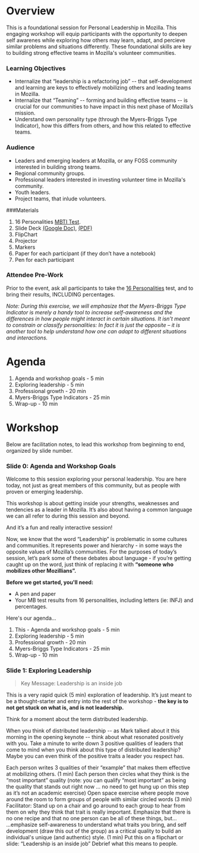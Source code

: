 # Overview

This is a foundational session for Personal Leadership in Mozilla.  This engaging workshop will equip participants with the opportunity to deepen self awarenes while exploring how others may learn, adapt, and percieve similar problems and situations differently. These foundational skills are key to building strong effective teams in Mozilla's volunteer communities.

### Learning Objectives

 * Internalize that “leadership is a refactoring job” -- that self-development and learning are keys to effectively mobilizing others and leading teams in Mozilla.
 * Internalize that “Teaming” -- forming and building effective teams -- is crucial for our communities to have impact in this next phase of Mozilla’s mission.
 * Understand own personality type (through the Myers-Briggs Type Indicator), how this differs from others, and how this related to effective teams.
 
### Audience

* Leaders and emerging leaders at Mozilla, or any FOSS community interested in building strong teams.
* Regional community groups.
* Professional leaders interested in investing volunteer time in Mozilla's community.
* Youth leaders.
* Project teams, that inlude volunteers.

###Materials

1. 16 Personalities [MBTI Test](http://www.16personalities.com).
2. Slide Deck [(Google Doc)](https://docs.google.com/presentation/d/1tru38OUlIieZGK1n509AxVoLjwX-2G76eFOgJ4iyyEE/edit#slide=id.g106fcc9247_0_169), [(PDF)](personal-leadership.pdf)
3. FlipChart
4. Projector
5. Markers
6. Paper for each participant (if they don’t have a notebook)
7. Pen for each participant

### Attendee Pre-Work

Prior to the event, ask all participants to take the [16 Personalities](http://www.16personalities.com) test, and to bring their results, INCLUDING percentages.

*Note: During this exercise, we will emphasize that the Myers-Briggs Type Indicator is merely a handy tool to increase self-awareness and the differences in how people might interact in certain situations. It isn’t meant to constrain or classify personalities: In fact it is just the opposite – it is another tool to help understand how one can adapt to different situations and interactions.*


# Agenda

1. Agenda and workshop goals - 5 min
2. Exploring leadership - 5 min
3. Professional growth - 20 min
4. Myers-Briggs Type Indicators - 25 min
5. Wrap-up - 10 min


# Workshop

Below are facilitation notes, to lead this workshop from beginning to end, organized by slide number.


### Slide 0: Agenda and Workshop Goals

Welcome to this session exploring your personal leadership. You are here today, not just as great members of this community, but as people with proven or emerging leadership.  

This workshop is about getting inside your strengths, weaknesses and tendencies as a leader in Mozilla. It’s also about having a common language we can all refer to during this session and beyond. 

And it’s a fun and really interactive session!

Now, we know that the word “Leadership” is problematic in some cultures and communities. It represents power and hierarchy - in some ways the opposite values of Mozilla’s communities. For the purposes of today’s session, let’s park some of these debates about language - if you’re getting caught up on the word, just think of replacing it with **“someone who mobilizes other Mozillians”.**

**Before we get started, you'll need:**

* A pen and paper
* Your MB test results from 16 personalities, including letters (ie: INFJ) and percentages.

Here's our agenda...

1. This - Agenda and workshop goals - 5 min  
2. Exploring leadership - 5 min
3. Professional growth - 20 min
4. Myers-Briggs Type Indicators - 25 min
5.  Wrap-up - 10 min

### Slide 1: Exploring Leadership

> Key Message: Leadership is an inside job

This is a very rapid quick (5 min) exploration of leadership. It’s just meant to be a thought-starter and entry into the rest of the workshop - **the key is to not get stuck on what is, and is not leadership.**

Think for a moment about the term distributed leadership.

When you think of distributed leadership -- as Mark talked about it this morning in the opening keynote -- think about what resonated positively with you. Take a minute to write down 3 positive qualities of leaders that come to mind when you think about this type of distributed leadership? Maybe you can even think of the positive traits a leader you respect has.

Each person writes 3 qualities of their “example” that makes them effective at mobilizing others. (1 min)
Each person then circles what they think is the “most important” quality (note: you can qualify “most important” as being the quality that stands out right now … no need to get hung up on this step as it’s not an academic exercise)
Open space exercise where people move around the room to form groups of people with similar circled words (3 min)
Facilitator: Stand up on a chair and go around to each group to hear from them on why they think that trait is really important.
Emphasize that there is no one recipe and that no one person can be all of these things, but…
...emphasize self-awareness to understand what traits you bring, and self development (draw this out of the group) as a critical quality to build an individual's unique (and authentic) style. (1 min)
Put this on a flipchart or slide: “Leadership is an inside job”
Debrief what this means to people.













